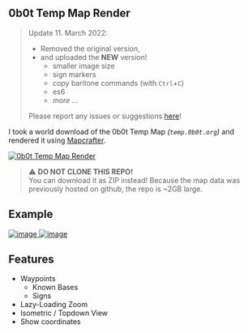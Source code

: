 ## 0b0t Temp Map Render

> Update 11. March 2022:
> - Removed the original version,
> - and uploaded the **NEW** version!
>   - smaller image size
>   - sign markers
>   - copy baritone commands (with `Ctrl`+`C`)
>   - es6
>   - _more ..._
>   
> Please report any issues or suggestions [here](https://github.com/autowert66/0b0t-temp-map-render/issues)!

I took a world download of the 0b0t Temp Map _(`temp.0b0t.org`)_ and rendered it using [Mapcrafter](https://github.com/mapcrafter/mapcrafter).

[![0b0t Temp Map Render](https://svg-banners.vercel.app/api?type=origin&text1=0b0t%20TEMP%F0%9F%91%80&text2=%F0%9F%92%95MAP%20RENDER%F0%9F%97%BA%EF%B8%8F&width=700&height=350)](#)

> ⚠️ **DO NOT CLONE THIS REPO!**<br>
> You can download it as ZIP instead!
> Because the map data was previously hosted on github, the repo is ~2GB large.

## Example

<a href="https://autowert66.github.io/0b0t-temp-map-render/#world_isometric/0/5/643/-666/64">
  <img src="https://user-images.githubusercontent.com/72566626/157981621-3a8c8230-f9fc-4ec6-92ad-34919f056fba.png" alt="image" />
</a>

<a href="https://autowert66.github.io/0b0t-temp-map-render/">
  <img src="https://user-images.githubusercontent.com/72566626/157280594-fdf087dc-9176-4907-ae71-22b1abd2e736.png" alt="image" />
</a>

## Features

- Waypoints
  - Known Bases
  - Signs
- Lazy-Loading Zoom
- Isometric / Topdown View
- Show coordinates

